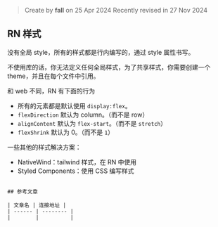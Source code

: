> Create by **fall** on 25 Apr 2024
> Recently revised in 27 Nov 2024

## RN 样式

没有全局 style，所有的样式都是行内编写的，通过  style 属性书写。

不使用库的话，你无法定义任何全局样式，为了共享样式，你需要创建一个 theme，并且在每个文件中引用。

和 web 不同，RN 有下面的行为

- 所有的元素都是默认使用 `display:flex`。
- `flexDirection` 默认为 column。（而不是 row）
- `alignContent` 默认为 `flex-start`。（而不是 `stretch`）
- `flexShrink` 默认为 0。（而不是 `1`）

一些其他的样式解决方案：

- NativeWind：tailwind 样式，在 RN 中使用
- Styled Components：使用 CSS 编写样式

```

## 参考文章

| 文章名 | 连接地址 |
| ------ | -------- |
|        |          |

